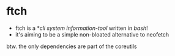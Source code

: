 # ftch
* ftch is a **cli system *information-tool**
written in *bash*!
* it's aiming to be a simple non-bloated alternative
to neofetch

btw. the only dependencies are part of the coreutils 